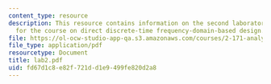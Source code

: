 ```yaml
---
content_type: resource
description: This resource contains information on the second laboratory assignment
  for the course on direct discrete-time frequency-domain-based design.
file: https://ol-ocw-studio-app-qa.s3.amazonaws.com/courses/2-171-analysis-and-design-of-digital-control-systems-fall-2006/fd67d1c8e82f721dd1e9499fe820d2a8_lab2.pdf
file_type: application/pdf
resourcetype: Document
title: lab2.pdf
uid: fd67d1c8-e82f-721d-d1e9-499fe820d2a8
---
```

